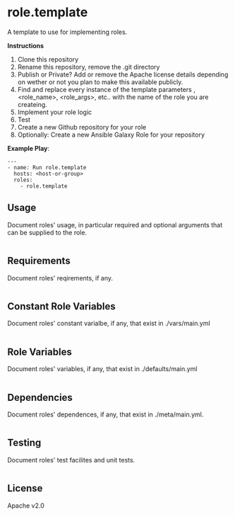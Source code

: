 role.template
========

A template to use for implementing roles.

**Instructions**
1) Clone this repository
2) Rename this repository, remove the .git directory
3) Publish or Private? Add or remove the Apache license details depending on wether or not you plan to make this available publicly. 
4) Find and replace every instance of the template parameters <role>, <role_name>, <role_args>, etc.. with the name of the role you are createing.
5) Implement your role logic
6) Test
7) Create a new Github repository for your role
8) Optionally: Create a new Ansible Galaxy Role for your repository

**Example Play**:
```
---
- name: Run role.template
  hosts: <host-or-group>
  roles:
    - role.template
```

Usage
-----

Document roles' usage, in particular required and optional arguments that can be supplied to the role.
```
```

Requirements
------------

Document roles' reqirements, if any.
```
```

Constant Role Variables
-----------------------

Document roles' constant varialbe, if any, that exist in ./vars/main.yml
```
```

Role Variables
-----------------------

Document roles' variables, if any, that exist in ./defaults/main.yml 
```
```

Dependencies
------------

Document roles' dependences, if any, that exist in ./meta/main.yml.
```
```

Testing
-------

Document roles' test facilites and unit tests.
```
```

License
-------

Apache v2.0
